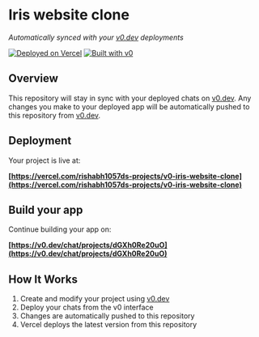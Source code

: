 # Iris website clone

*Automatically synced with your [v0.dev](https://v0.dev) deployments*

[![Deployed on Vercel](https://img.shields.io/badge/Deployed%20on-Vercel-black?style=for-the-badge&logo=vercel)](https://vercel.com/rishabh1057ds-projects/v0-iris-website-clone)
[![Built with v0](https://img.shields.io/badge/Built%20with-v0.dev-black?style=for-the-badge)](https://v0.dev/chat/projects/dGXh0Re20uO)

## Overview

This repository will stay in sync with your deployed chats on [v0.dev](https://v0.dev).
Any changes you make to your deployed app will be automatically pushed to this repository from [v0.dev](https://v0.dev).

## Deployment

Your project is live at:

**[https://vercel.com/rishabh1057ds-projects/v0-iris-website-clone](https://vercel.com/rishabh1057ds-projects/v0-iris-website-clone)**

## Build your app

Continue building your app on:

**[https://v0.dev/chat/projects/dGXh0Re20uO](https://v0.dev/chat/projects/dGXh0Re20uO)**

## How It Works

1. Create and modify your project using [v0.dev](https://v0.dev)
2. Deploy your chats from the v0 interface
3. Changes are automatically pushed to this repository
4. Vercel deploys the latest version from this repository